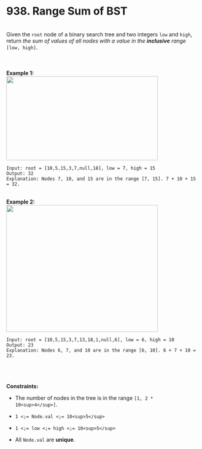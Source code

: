# 938. Range Sum of BST

<br />Given the `root` node of a binary search tree and two integers `low` and `high`, return <em>the sum of values of all nodes with a value in the **inclusive** range </em>`[low, high]`.<br />
<br /> <br />
<br />**Example 1:**<br />
<img alt="" src="https://assets.leetcode.com/uploads/2020/11/05/bst1.jpg" style="width:400px;height:222px"/>
```
Input: root = [10,5,15,3,7,null,18], low = 7, high = 15
Output: 32
Explanation: Nodes 7, 10, and 15 are in the range [7, 15]. 7 + 10 + 15 = 32.
```
<br />**Example 2:**<br />
<img alt="" src="https://assets.leetcode.com/uploads/2020/11/05/bst2.jpg" style="width:400px;height:335px"/>
```
Input: root = [10,5,15,3,7,13,18,1,null,6], low = 6, high = 10
Output: 23
Explanation: Nodes 6, 7, and 10 are in the range [6, 10]. 6 + 7 + 10 = 23.
```
<br /> <br />
<br />**Constraints:**<br />

* The number of nodes in the tree is in the range `[1, 2 * 10<sup>4</sup>]`.

* `1 <;= Node.val <;= 10<sup>5</sup>`

* `1 <;= low <;= high <;= 10<sup>5</sup>`

* All `Node.val` are **unique**.